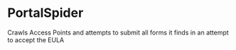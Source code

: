 # PortalSpider
Crawls Access Points and attempts to submit all forms it finds in an attempt to accept the EULA
